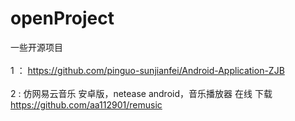 # openProject
一些开源项目
<br></br>
1 ： https://github.com/pinguo-sunjianfei/Android-Application-ZJB
<br></br>
2 : 仿网易云音乐 安卓版，netease android，音乐播放器 在线 下载 https://github.com/aa112901/remusic
